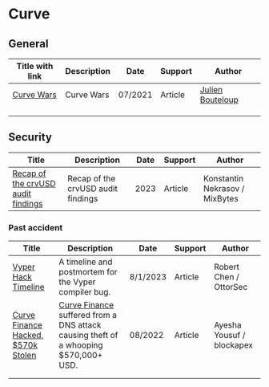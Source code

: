 # Curve

## General

| Title with link                             | Description | Date    | Support | Author                                          |
| ------------------------------------------- | ----------- | ------- | ------- | ----------------------------------------------- |
| [Curve Wars](https://rekt.news/curve-wars/) | Curve Wars  | 07/2021 | Article | [Julien Bouteloup](https://twitter.com/bneiluj) |
|                                             |             |         |         |                                                 |
|                                             |             |         |         |                                                 |
|                                             |             |         |         |                                                 |



## Security

| Title                                                        | Description                        | Date | Support | Author                          |
| ------------------------------------------------------------ | ---------------------------------- | ---- | ------- | ------------------------------- |
| [Recap of the crvUSD audit findings](https://mixbytes.io/blog/recap-of-the-crvusd-audit-findings) | Recap of the crvUSD audit findings | 2023 | Article | Konstantin Nekrasov  / MixBytes |

### Past accident

| Title                                                        | Description                                                  | Date     | Support | Author                       |
| ------------------------------------------------------------ | ------------------------------------------------------------ | -------- | ------- | ---------------------------- |
| [Vyper Hack Timeline](https://osec.io/blog/2023-08-01-vyper-timeline) | A timeline and postmortem for the Vyper compiler bug.        | 8/1/2023 | Article | Robert Chen / OttorSec       |
| [Curve Finance Hacked, $570k Stolen](https://blockapex.io/curve-finance-hacked-570k-stolen/) | [Curve Finance](https://curve.fi/) suffered from a DNS attack causing theft of a whooping $570,000+ USD. | 08/2022  | Article | Ayesha Yousuf	/ blockapex |
|                                                              |                                                              |          |         |                              |
|                                                              |                                                              |          |         |                              |